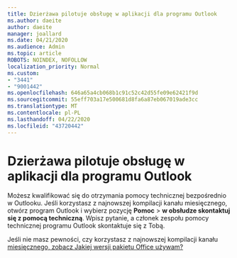 ```yaml
---
title: Dzierżawa pilotuje obsługę w aplikacji dla programu Outlook
ms.author: daeite
author: daeite
manager: joallard
ms.date: 04/21/2020
ms.audience: Admin
ms.topic: article
ROBOTS: NOINDEX, NOFOLLOW
localization_priority: Normal
ms.custom:
- "3441"
- "9001442"
ms.openlocfilehash: 646a65a4cb068b1c91c52c42d55fe09e62421f9d
ms.sourcegitcommit: 55eff703a17e500681d8fa6a87eb067019ade3cc
ms.translationtype: MT
ms.contentlocale: pl-PL
ms.lasthandoff: 04/22/2020
ms.locfileid: "43720442"
---
```

# <a name="your-tenant-is-piloting-in-app-support-for-outlook"></a>Dzierżawa pilotuje obsługę w aplikacji dla programu Outlook

Możesz kwalifikować się do otrzymania pomocy technicznej bezpośrednio w Outlooku. Jeśli korzystasz z najnowszej kompilacji kanału miesięcznego, otwórz program Outlook i wybierz pozycję **Pomoc** > **w obsłudze skontaktuj się z pomocą techniczną**. Wpisz pytanie, a członek zespołu pomocy technicznej programu Outlook skontaktuje się z Tobą.

Jeśli nie masz pewności, czy korzystasz z najnowszej kompilacji kanału [miesięcznego, zobacz Jakiej wersji pakietu Office używam?](https://support.office.com/article/932788B8-A3CE-44BF-BB09-E334518B8B19)